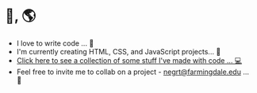 # 👋, 🌎
* I love to write code ... 🥰 
* I'm currently creating HTML, CSS, and JavaScript projects... 💼 
* [Click here to see a collection of some stuff I've made with code ... 💻](https://timothynegron.github.io/My-Projects/)
* Feel free to invite me to collab on a project - negrt@farmingdale.edu ... 🤝

